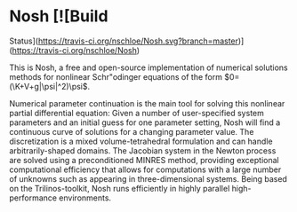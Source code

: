 # Nosh [![Build
Status](https://travis-ci.org/nschloe/Nosh.svg?branch=master)](https://travis-ci.org/nschloe/Nosh)

This is Nosh,
a free and open-source implementation of numerical solutions methods
for nonlinear Schr\"odinger equations of the form $0=(\K+V+g|\psi|^2)\psi$.

Numerical parameter continuation is the main tool for solving this nonlinear partial differential
equation: Given a number of user-specified system parameters
and an initial guess for one parameter setting, Nosh will find a continuous curve
of solutions for a changing parameter value.
The discretization is a mixed volume-tetrahedral formulation and can handle arbitrarily-shaped domains.
The Jacobian system in the Newton process are solved using a preconditioned MINRES method,
providing exceptional computational efficiency that allows for computations with a large
number of unknowns such as appearing in three-dimensional systems.
Being based on the Trilinos-toolkit, Nosh runs efficiently
in highly parallel high-performance environments.
